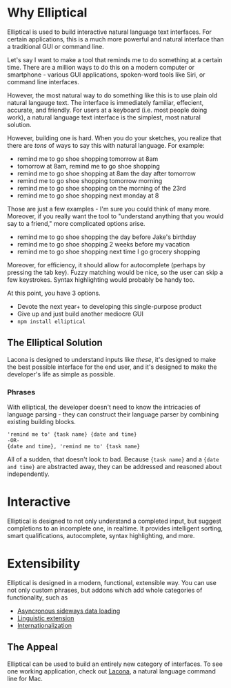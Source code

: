 # Why Elliptical

Elliptical is used to build interactive natural language text interfaces.
For certain applications, this is a much more powerful and natural
interface than a traditional GUI or command line.

Let's say I want to make a tool that reminds me
to do something at a certain time.
There are a million ways to do this on a modern computer or smartphone -
various GUI applications, spoken-word tools like Siri, or
command line interfaces.

However, the most natural way to do something like this is to use
plain old natural langauge text. The interface is immediately familiar,
effecient, accurate, and friendly. For users at a keyboard (i.e. most people
doing work), a natural language text interface is the simplest, most natural
solution.

However, building one is hard. When you do your sketches, you realize that
there are *tons* of ways to say this with natural language. For example:


* remind me to go shoe shopping tomorrow at 8am
* tomorrow at 8am, remind me to go shoe shopping
* remind me to go shoe shopping at 8am the day after tomorrow
* remind me to go shoe shopping tomorrow morning
* remind me to go shoe shopping on the morning of the 23rd
* remind me to go shoe shopping next monday at 8

Those are just a few examples - I'm sure you could think of many more.
Moreover, if you really want the tool to "understand anything that you would
say to a friend," more complicated options arise.

* remind me to go shoe shopping the day before Jake's birthday
* remind me to go shoe shopping 2 weeks before my vacation
* remind me to go shoe shopping next time I go grocery shopping

Moreover, for efficiency, it should allow for autocomplete (perhaps by pressing
the tab key). Fuzzy matching would be nice, so the user can skip a few
keystrokes. Syntax highlighting would probably be handy too.

At this point, you have 3 options.

- Devote the next year+ to developing this single-purpose product
- Give up and just build another mediocre GUI
- `npm install elliptical`

## The Elliptical Solution

Lacona is designed to understand inputs like *these*,
it's designed to make the best possible interface for the end user,
and it's designed to make the developer's life as simple as possible.

### Phrases

With elliptical, the developer doesn't need to know the intricacies of
language parsing - they can construct their language
parser by combining existing building blocks.

```
'remind me to' {task name} {date and time}
-OR-
{date and time}, 'remind me to' {task name}
```

All of a sudden, that doesn't look to bad. Because
`{task name}` and a `{date and time}` are
abstracted away, they can be addressed and reasoned about independently.

# Interactive

Elliptical is designed to not only understand a completed input, but
suggest completions to an incomplete one, in realtime. It provides
intelligent sorting, smart qualifications, autocomplete, syntax highlighting,
and more.

# Extensibility

Elliptical is designed in a modern, functional, extensible way. You can use
not only custom phrases, but addons which add whole categories of functionality,
such as

- [Asyncronous sideways data loading](https://github.com/brandonhorst/elliptical-observe)
- [Linguistic extension](https://github.com/brandonhorst/elliptical-extend)
- [Internationalization](https://github.com/brandonhorst/elliptical-translate)

## The Appeal

Elliptical can be used to build an entirely new category of interfaces. To see
one working application, check out [Lacona](http://lacona.io/), a natural
language command line for Mac.